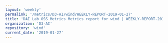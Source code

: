 ```yaml
---
layout: 'weekly'
permalink: '/metrics/D3-AI/wind/WEEKLY-REPORT-2019-01-27'
title: 'DAI Lab OSS Metrics Metrics report for wind | WEEKLY-REPORT-2019-01-27'
organization: 'D3-AI'
repository: 'wind'
current_date: '2019-01-27'
---
```

